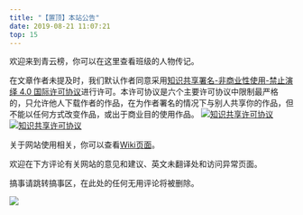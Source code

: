 ```yaml
---
title: "【置顶】本站公告"
date: 2019-08-21 11:07:21
top: 15
---
```

欢迎来到青云榜，你可以在这里查看班级的人物传记。

在文章作者未提及时，我们默认作者同意采用[知识共享署名-非商业性使用-禁止演绎 4.0 国际许可协议](https://creativecommons.org/licenses/by-nc-nd/4.0/deed.zh)进行许可。本许可协议是六个主要许可协议中限制最严格的，只允许他人下载作者的作品，在为作者署名的情况下与别人共享你的作品，但不能以任何方式改变作品，或出于商业目的使用作品。
[![知识共享许可协议](https://williampetermatthew.github.io/pic/license/BY-NC-ND_80x15.png)](https://creativecommons.org/licenses/by-nc-nd/4.0/deed.zh)
[![知识共享许可协议](https://williampetermatthew.github.io/pic/license/BY-NC-ND_88x31.png)](https://creativecommons.org/licenses/by-nc-nd/4.0/deed.zh)

关于网站使用相关，你可以查看[Wiki页面](https://github.com/zzfls20-17/blossym/wiki)。

欢迎在下方评论有关网站的意见和建议、英文未翻译处和访问异常页面。

搞事请跳转搞事区，在此处的任何无用评论将被删除。

![](https://williampetermatthew.github.io/pic/0076VEu5ly1g09gtou8spj30u009eacd.jpg)
